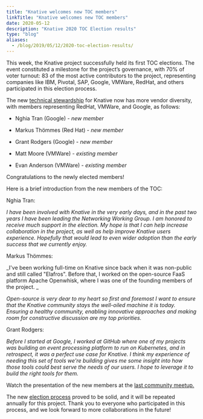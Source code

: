 ```yaml
---
title: "Knative welcomes new TOC members"
linkTitle: "Knative welcomes new TOC members"
date: 2020-05-12
description: "Knative 2020 TOC Election results"
type: "blog"
aliases:
  - /blog/2019/05/12/2020-toc-election-results/
---
```


This week, the Knative project successfully held its first TOC elections. The event constituted a milestone for the project’s governance, with 70% of voter turnout: 83 of the most active contributors to the project, representing companies like IBM, Pivotal, SAP, Google, VMWare, RedHat, and others participated in this election process. 

The new [technical stewardship](https://knative.dev/community/contributing/tech-oversight-committee/) for Knative now has more vendor diversity, with members representing RedHat, VMWare, and Google, as follows:

* Nghia Tran (Google) _- new member_

* Markus Thömmes (Red Hat) - _new member_

* Grant Rodgers (Google) - _new member_

* Matt Moore (VMWare) - _existing member_

* Evan Anderson (VMWare) - _existing member_

 
Congratulations to the newly elected members!

Here is a brief introduction from the new members of the TOC: 

Nghia Tran:

_I have been involved with Knative in the very early days, and in the past two years I have been leading the Networking Working Group.  I am honored to receive much support in the election.  My hope is that I can help increase collaboration in the project, as well as help improve Knative users experience.  Hopefully that would lead to even wider adoption than the early success that we currently enjoy._

Markus Thömmes:

_I've been working full-time on Knative since back when it was non-public and still called "Elafros". Before that, I worked on the open-source FaaS platform Apache Openwhisk, where I was one of the founding members of the project. _

_Open-source is very dear to my heart so first and foremost I want to ensure that the Knative community stays the well-oiled machine it is today. Ensuring a healthy community, enabling innovative approaches and making room for constructive discussion are my top priorities._

Grant Rodgers:

_Before I started at Google, I worked at GitHub where one of my projects was building an event processing platform to run on Kubernetes, and in retrospect, it was a perfect use case for Knative. I think my experience of needing this set of tools we're building gives me some insight into how those tools could best serve the needs of our users. I hope to leverage it to build the right tools for them._


Watch the presentation of the new members at the [last community meetup.](https://youtu.be/24owwOKj86E)

The new [election process](https://knative.dev/community/contributing/mechanics/toc/) proved to be solid, and it will be repeated annually for this project. Thank you to everyone who participated in this process, and we look forward to more collaborations in the future!
